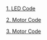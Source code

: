 [1. LED Code](https://github.com/iniyan-kannappan/GPIO/blob/master/1_LED/LED.md)

[2. Motor Code](https://github.com/iniyan-kannappan/GPIO/blob/master/2_Motors/Motor.md)

[3. Motor Code](https://github.com/iniyan-kannappan/GPIO/blob/master/3_InfraRed-Sensor/sensor.md)

